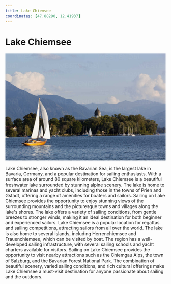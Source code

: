 ```yaml
---
title: Lake Chiemsee
coordinates: [47.88290, 12.41937]
---
```

# Lake Chiemsee

![Main image](../img/planned/lake-chiemsee.jpg)

Lake Chiemsee, also known as the Bavarian Sea, is the largest lake in Bavaria, Germany, and a popular destination for sailing enthusiasts. With a surface area of around 80 square kilometers, Lake Chiemsee is a beautiful freshwater lake surrounded by stunning alpine scenery. The lake is home to several marinas and yacht clubs, including those in the towns of Prien and Gstadt, offering a range of amenities for boaters and sailors. Sailing on Lake Chiemsee provides the opportunity to enjoy stunning views of the surrounding mountains and the picturesque towns and villages along the lake's shores. The lake offers a variety of sailing conditions, from gentle breezes to stronger winds, making it an ideal destination for both beginner and experienced sailors. Lake Chiemsee is a popular location for regattas and sailing competitions, attracting sailors from all over the world. The lake is also home to several islands, including Herrenchiemsee and Frauenchiemsee, which can be visited by boat. The region has a well-developed sailing infrastructure, with several sailing schools and yacht charters available for visitors. Sailing on Lake Chiemsee provides the opportunity to visit nearby attractions such as the Chiemgau Alps, the town of Salzburg, and the Bavarian Forest National Park. The combination of beautiful scenery, varied sailing conditions, and rich cultural offerings make Lake Chiemsee a must-visit destination for anyone passionate about sailing and the outdoors.